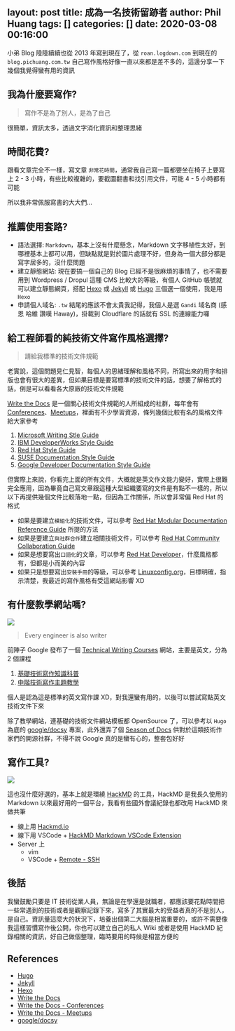 layout: post
title: 成為一名技術留跡者
author: Phil Huang
tags: []
categories: []
date: 2020-03-08 00:16:00
---

小弟 Blog 陸陸續續也從 2013 年寫到現在了，從 `roan.logdown.com` 到現在的 `blog.pichuang.com.tw` 自己寫作風格好像一直以來都是差不多的，這邊分享一下幾個我覺得蠻有用的資訊

<!--more-->

## 我為什麼要寫作?

> 寫作不是為了別人，是為了自己

很簡單，資訊太多，透過文字消化資訊和整理思緒

## 時間花費?

跟看文章完全不一樣，寫文章 `非常花時間`，通常我自己寫一篇都要坐在椅子上要寫上 2 - 3 小時，有些比較複雜的，要截圖翻書和找引用文件，可能 4 - 5 小時都有可能

所以我非常佩服寫書的大大們...

## 推薦使用套路?

- 語法選擇: `Markdown`，基本上沒有什麼懸念，Markdown 文字移植性太好，到哪裡基本上都可以用，但缺點就是對於圖片處理不好，但身為一個大部分都是寫字居多的，沒什麼問題
- 建立靜態網站: 現在要搞一個自己的 Blog 已經不是很麻煩的事情了，也不需要用到 Wordpress / Dropul 這種 CMS 比較大的等級，有個人 GitHub 帳號就可以建立靜態網頁，搭配 [Hexo][3] 或 [Jekyll][2] 或 [Hugo][1] 三個選一個使用，我是用 `Hexo`
- 申請個人域名: `.tw` 結尾的應該不會太貴我記得，我個人是選 `Gandi` 域名商 (感恩 哈維 讚嘆 Haway)，掛載到 Cloudflare 的話就有 SSL 的連線能力囉

## 給工程師看的純技術文件寫作風格選擇?

> 請給我標準的技術文件規範

老實說，這個問題見仁見智，每個人的思緒理解和風格不同，所寫出來的用字和排版也會有很大的差異，但如果目標是要寫標準的技術文件的話，想要了解格式的話，倒是可以看看各大原廠的技術文件規範

[Write the Docs][4] 是一個關心技術文件規範的人所組成的社群，每年會有[Conferences][5]、[Meetups][6]，裡面有不少學習資源，條列幾個比較有名的風格文件給大家參考

1. [Microsoft Writing Stle Guide][8]
2. [IBM DeveloperWorks Style Guide][9]
3. [Red Hat Style Guide][10]
4. [SUSE Documentation Style Guide][11]
5. [Google Developer Documentation Style Guide][12]

但實際上來說，你看完上面的所有文件，大概就是英文作文能力變好，實際上很難完全應用，因為畢竟自己寫文章跟這種大型組織要寫的文件是有點不一樣的，所以以下再提供幾個文件比較落地一點，但因為工作關係，所以會非常偏 Red Hat 的格式

- 如果是要建立`模組化`的技術文件，可以參考 [Red Hat Modular Documentation Reference Guide][20] 所提的方法
- 如果是要建立`與社群合作`建立相關技術文件，可以參考 [Red Hat Community Collaboration Guide][19]
- 如果是想要寫出`口語化`的文章，可以參考 [Red Hat Developer][21]，什麼風格都有，但都是小而美的內容
- 如果只是想要寫出`安裝手冊`的等級，可以參考 [Linuxconfig.org](https://linuxconfig.org/)，目標明確，指示清楚，我最近的寫作風格有受這網站影響 XD

## 有什麼教學網站嗎?

![](https://developers.google.com/tech-writing/images/TechWritingCoursesLogo.png)

> Every engineer is also writer

前陣子 Google 發布了一個 [Technical Writing Courses][12] 網站，主要是英文，分為 2 個課程

1. [基礎技術寫作知識科普](https://developers.google.com/tech-writing/one)
2. [中階技術寫作主題教學](https://developers.google.com/tech-writing/two)

個人是認為這是標準的英文寫作課 XD，對我還蠻有用的，以後可以嘗試寫點英文技術文件下來

除了教學網站，連基礎的技術文件網站模板都 OpenSource 了，可以參考以 `Hugo` 為底的 [google/docsy][18] 專案，此外還弄了個 [Season of Docs][13] 供對於這類技術作家們的開源社群，不得不說 Google 真的是蠻有心的，整套包好好

## 寫作工具?

![](/images/hackmd.png)

這也沒什麼好選的，基本上就是環繞 [HackMD][15] 的工具，HackMD 是我長久使用的 Ｍarkdown 以來最好用的一個平台，我看有些國外會議紀錄也都改用 HackMD 來做共筆

- 線上用 [Hackmd.io][15]
- 線下用 VSCode + [HackMD Markdown VSCode Extension][14]
- Server 上
    - vim
    - VSCode + [Remote - SSH][16]

## 後話

我蠻鼓勵只要是 IT 技術從業人員，無論是在學還是就職者，都應該要花點時間把一些常遇到的技術或者是觀察記錄下來，寫多了其實最大的受益者真的不是別人，是自己。資訊量這麼大的狀況下，培養出個第二大腦是相當重要的，或許不需要像我這樣習慣寫作後公開，你也可以建立自己的私人 Wiki 或者是使用 HackMD 紀錄相關的資訊，好自己做個整理，臨時要用的時候是相當方便的

## References
- [Hugo][1]
- [Jekyll][2]
- [Hexo][3]
- [Write the Docs][4]
- [Write the Docs - Conferences][5]
- [Write the Docs - Meetups][6]
- [google/docsy][18]

[1]: https://gohugo.io/getting-started/quick-start/
[2]: https://jekyllrb.com/
[3]: https://hexo.io/zh-tw/docs/github-pages.html
[4]: http://www.writethedocs.org/
[5]: http://www.writethedocs.org/conf/
[6]: http://www.writethedocs.org/meetups/
[7]: https://www.writethedocs.org/guide/writing/style-guides/#selecting-a-good-style-guide-for-you
[8]: https://docs.microsoft.com/en-us/style-guide/welcome/
[9]: https://www.ibm.com/developerworks/library/styleguidelines/
[10]: https://stylepedia.net/style/
[11]: https://doc.opensuse.org/products/opensuse/Styleguide/opensuse_documentation_styleguide_sd/
[12]: https://developers.google.com/tech-writing
[13]: https://developers.google.com/season-of-docs/docs
[14]: https://marketplace.visualstudio.com/items?itemName=HackMD.vscode-hackmd
[15]: https://hackmd.io/pricing
[16]: https://marketplace.visualstudio.com/items?itemName=ms-vscode-remote.remote-ssh
[17]: https://linuxconfig.org/
[18]: https://github.com/google/docsy
[19]: https://redhat-documentation.github.io/community-collaboration-guide/
[20]: https://redhat-documentation.github.io/modular-docs/
[21]: https://developers.redhat.com/